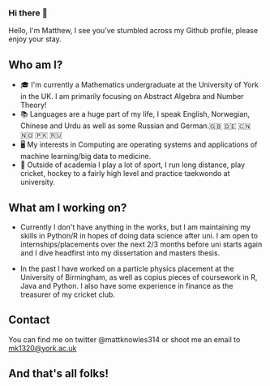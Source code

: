 ### Hi there 👋

Hello, I'm Matthew, I see you've stumbled across my Github profile, please enjoy your stay.

## Who am I? 

* 🎓 I'm currently a Mathematics undergraduate at the University of York in the UK. I am primarily focusing on Abstract Algebra and Number Theory!
* 📚 Languages are a huge part of my life, I speak English, Norwegian, Chinese and Urdu as well as some Russian and German.🇬🇧 🇩🇪 🇨🇳 🇳🇴 🇵🇰 🇷🇺
* 🖥 My interests in Computing are operating systems and applications of machine learning/big data to medicine.
* 🏏 Outside of academia I play a lot of sport, I run long distance, play cricket, hockey to a fairly high level and practice taekwondo at university.

## What am I working on?

* Currently I don't have anything in the works, but I am maintaining my skills in Python/R in hopes of doing data science after uni. I am open to internships/placements over the next 2/3 months before uni starts again and I dive headfirst into my dissertation and masters thesis.

* In the past I have worked on a particle physics placement at the University of Birmingham, as well as copius pieces of coursework in R, Java and Python. I also have some experience in finance as the treasurer of my cricket club.

## Contact

You can find me on twitter @mattknowles314 or shoot me an email to mk1320@york.ac.uk 

## And that's all folks!
